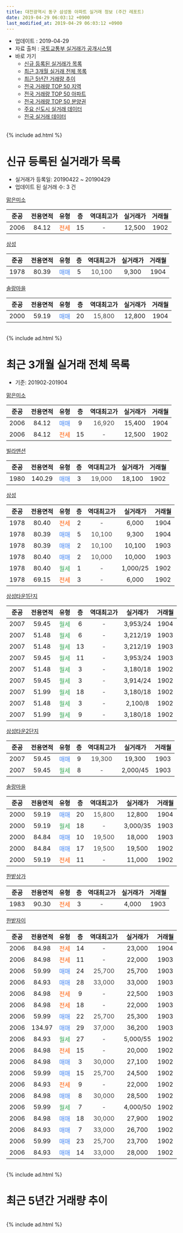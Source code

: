 ```yaml
---
title: 대전광역시 동구 삼성동 아파트 실거래 정보 (주간 레포트)
date: 2019-04-29 06:03:12 +0900
last_modified_at: 2019-04-29 06:03:12 +0900
---
```


* 업데이트 : 2019-04-29
* 자료 출처 : [국토교통부 실거래가 공개시스템](http://rt.molit.go.kr)
* 바로 가기
    * [신규 등록된 실거래가 목록](#신규-등록된-실거래가-목록)
    * [최근 3개월 실거래 전체 목록](#최근-3개월-실거래-전체-목록)
    * [최근 5년간 거래량 추이](#최근-5년간-거래량-추이)
    * [전국 거래량 TOP 50 지역](https://inasie.github.io/apt-trade-info/최근-3개월-전국에서-가장-거래가-많이-발생한-지역)
    * [전국 거래량 TOP 50 아파트](https://inasie.github.io/apt-trade-info/최근-3개월-전국에서-가장-거래가-많이-발생한-아파트)
    * [전국 거래량 TOP 50 분양권](https://inasie.github.io/apt-trade-info/최근-3개월-전국에서-가장-거래가-많이-발생한-분양권)
    * [주요 신도시 실거래 데이터](https://inasie.github.io/apt-trade-info/주요-신도시)
    * [전국 실거래 데이터](https://inasie.github.io/apt-trade-info/전국)
<br>
{% include ad.html %}
<br>

# 신규 등록된 실거래가 목록
* 실거래가 등록일: 20190422 ~ 20190429
* 업데이트 된 실거래 수: 3 건


[맑은미소](https://search.naver.com/search.naver?query=%EB%8C%80%EC%A0%84%EA%B4%91%EC%97%AD%EC%8B%9C+%EB%8F%99%EA%B5%AC+%EC%82%BC%EC%84%B1%EB%8F%99+%EB%A7%91%EC%9D%80%EB%AF%B8%EC%86%8C)

|준공|전용면적|유형|층|역대최고가|실거래가|거래월|
|:---:|:---:|:---:|:---:|:---:|:---:|:---:|
|2006|84.12|<span style="color:#ff5a00">전세</span>|15|<span style="color:#444444">-</span>|12,500|1902|

[삼성](https://search.naver.com/search.naver?query=%EB%8C%80%EC%A0%84%EA%B4%91%EC%97%AD%EC%8B%9C+%EB%8F%99%EA%B5%AC+%EC%82%BC%EC%84%B1%EB%8F%99+%EC%82%BC%EC%84%B1)

|준공|전용면적|유형|층|역대최고가|실거래가|거래월|
|:---:|:---:|:---:|:---:|:---:|:---:|:---:|
|1978|80.39|<span style="color:#4285f3">매매</span>|5|<span style="color:#444444">10,100</span>|9,300|1904|

[솔랑마을](https://search.naver.com/search.naver?query=%EB%8C%80%EC%A0%84%EA%B4%91%EC%97%AD%EC%8B%9C+%EB%8F%99%EA%B5%AC+%EC%82%BC%EC%84%B1%EB%8F%99+%EC%86%94%EB%9E%91%EB%A7%88%EC%9D%84)

|준공|전용면적|유형|층|역대최고가|실거래가|거래월|
|:---:|:---:|:---:|:---:|:---:|:---:|:---:|
|2000|59.19|<span style="color:#4285f3">매매</span>|20|<span style="color:#444444">15,800</span>|12,800|1904|


<br>
{% include ad.html %}
<br>

# 최근 3개월 실거래 전체 목록
* 기준: 201902-201904


[맑은미소](https://search.naver.com/search.naver?query=%EB%8C%80%EC%A0%84%EA%B4%91%EC%97%AD%EC%8B%9C+%EB%8F%99%EA%B5%AC+%EC%82%BC%EC%84%B1%EB%8F%99+%EB%A7%91%EC%9D%80%EB%AF%B8%EC%86%8C)

|준공|전용면적|유형|층|역대최고가|실거래가|거래월|
|:---:|:---:|:---:|:---:|:---:|:---:|:---:|
|2006|84.12|<span style="color:#4285f3">매매</span>|9|<span style="color:#444444">16,920</span>|15,400|1904|
|2006|84.12|<span style="color:#ff5a00">전세</span>|15|<span style="color:#444444">-</span>|12,500|1902|

[빌라맨션](https://search.naver.com/search.naver?query=%EB%8C%80%EC%A0%84%EA%B4%91%EC%97%AD%EC%8B%9C+%EB%8F%99%EA%B5%AC+%EC%82%BC%EC%84%B1%EB%8F%99+%EB%B9%8C%EB%9D%BC%EB%A7%A8%EC%85%98)

|준공|전용면적|유형|층|역대최고가|실거래가|거래월|
|:---:|:---:|:---:|:---:|:---:|:---:|:---:|
|1980|140.29|<span style="color:#4285f3">매매</span>|3|<span style="color:#444444">19,000</span>|18,100|1902|

[삼성](https://search.naver.com/search.naver?query=%EB%8C%80%EC%A0%84%EA%B4%91%EC%97%AD%EC%8B%9C+%EB%8F%99%EA%B5%AC+%EC%82%BC%EC%84%B1%EB%8F%99+%EC%82%BC%EC%84%B1)

|준공|전용면적|유형|층|역대최고가|실거래가|거래월|
|:---:|:---:|:---:|:---:|:---:|:---:|:---:|
|1978|80.40|<span style="color:#ff5a00">전세</span>|2|<span style="color:#444444">-</span>|6,000|1904|
|1978|80.39|<span style="color:#4285f3">매매</span>|5|<span style="color:#444444">10,100</span>|9,300|1904|
|1978|80.39|<span style="color:#4285f3">매매</span>|2|<span style="color:#444444">10,100</span>|10,100|1903|
|1978|80.40|<span style="color:#4285f3">매매</span>|2|<span style="color:#444444">10,000</span>|10,000|1903|
|1978|80.40|<span style="color:#34a853">월세</span>|1|<span style="color:#444444">-</span>|1,000/25|1902|
|1978|69.15|<span style="color:#ff5a00">전세</span>|3|<span style="color:#444444">-</span>|6,000|1902|

[삼성타운1단지](https://search.naver.com/search.naver?query=%EB%8C%80%EC%A0%84%EA%B4%91%EC%97%AD%EC%8B%9C+%EB%8F%99%EA%B5%AC+%EC%82%BC%EC%84%B1%EB%8F%99+%EC%82%BC%EC%84%B1%ED%83%80%EC%9A%B41%EB%8B%A8%EC%A7%80)

|준공|전용면적|유형|층|역대최고가|실거래가|거래월|
|:---:|:---:|:---:|:---:|:---:|:---:|:---:|
|2007|59.45|<span style="color:#34a853">월세</span>|6|<span style="color:#444444">-</span>|3,953/24|1904|
|2007|51.48|<span style="color:#34a853">월세</span>|6|<span style="color:#444444">-</span>|3,212/19|1903|
|2007|51.48|<span style="color:#34a853">월세</span>|13|<span style="color:#444444">-</span>|3,212/19|1903|
|2007|59.45|<span style="color:#34a853">월세</span>|11|<span style="color:#444444">-</span>|3,953/24|1903|
|2007|51.48|<span style="color:#34a853">월세</span>|3|<span style="color:#444444">-</span>|3,180/18|1902|
|2007|59.45|<span style="color:#34a853">월세</span>|3|<span style="color:#444444">-</span>|3,914/24|1902|
|2007|51.99|<span style="color:#34a853">월세</span>|18|<span style="color:#444444">-</span>|3,180/18|1902|
|2007|51.48|<span style="color:#34a853">월세</span>|3|<span style="color:#444444">-</span>|2,100/8|1902|
|2007|51.99|<span style="color:#34a853">월세</span>|9|<span style="color:#444444">-</span>|3,180/18|1902|

[삼성타운2단지](https://search.naver.com/search.naver?query=%EB%8C%80%EC%A0%84%EA%B4%91%EC%97%AD%EC%8B%9C+%EB%8F%99%EA%B5%AC+%EC%82%BC%EC%84%B1%EB%8F%99+%EC%82%BC%EC%84%B1%ED%83%80%EC%9A%B42%EB%8B%A8%EC%A7%80)

|준공|전용면적|유형|층|역대최고가|실거래가|거래월|
|:---:|:---:|:---:|:---:|:---:|:---:|:---:|
|2007|59.45|<span style="color:#4285f3">매매</span>|9|<span style="color:#444444">19,300</span>|19,300|1903|
|2007|59.45|<span style="color:#34a853">월세</span>|8|<span style="color:#444444">-</span>|2,000/45|1903|

[솔랑마을](https://search.naver.com/search.naver?query=%EB%8C%80%EC%A0%84%EA%B4%91%EC%97%AD%EC%8B%9C+%EB%8F%99%EA%B5%AC+%EC%82%BC%EC%84%B1%EB%8F%99+%EC%86%94%EB%9E%91%EB%A7%88%EC%9D%84)

|준공|전용면적|유형|층|역대최고가|실거래가|거래월|
|:---:|:---:|:---:|:---:|:---:|:---:|:---:|
|2000|59.19|<span style="color:#4285f3">매매</span>|20|<span style="color:#444444">15,800</span>|12,800|1904|
|2000|59.19|<span style="color:#34a853">월세</span>|18|<span style="color:#444444">-</span>|3,000/35|1903|
|2000|84.84|<span style="color:#4285f3">매매</span>|10|<span style="color:#444444">19,500</span>|18,000|1903|
|2000|84.84|<span style="color:#4285f3">매매</span>|17|<span style="color:#444444">19,500</span>|19,500|1902|
|2000|59.19|<span style="color:#ff5a00">전세</span>|11|<span style="color:#444444">-</span>|11,000|1902|

[한밭상가](https://search.naver.com/search.naver?query=%EB%8C%80%EC%A0%84%EA%B4%91%EC%97%AD%EC%8B%9C+%EB%8F%99%EA%B5%AC+%EC%82%BC%EC%84%B1%EB%8F%99+%ED%95%9C%EB%B0%AD%EC%83%81%EA%B0%80)

|준공|전용면적|유형|층|역대최고가|실거래가|거래월|
|:---:|:---:|:---:|:---:|:---:|:---:|:---:|
|1983|90.30|<span style="color:#ff5a00">전세</span>|3|<span style="color:#444444">-</span>|4,000|1903|

[한밭자이](https://search.naver.com/search.naver?query=%EB%8C%80%EC%A0%84%EA%B4%91%EC%97%AD%EC%8B%9C+%EB%8F%99%EA%B5%AC+%EC%82%BC%EC%84%B1%EB%8F%99+%ED%95%9C%EB%B0%AD%EC%9E%90%EC%9D%B4)

|준공|전용면적|유형|층|역대최고가|실거래가|거래월|
|:---:|:---:|:---:|:---:|:---:|:---:|:---:|
|2006|84.98|<span style="color:#ff5a00">전세</span>|14|<span style="color:#444444">-</span>|23,000|1904|
|2006|84.98|<span style="color:#ff5a00">전세</span>|11|<span style="color:#444444">-</span>|22,000|1903|
|2006|59.99|<span style="color:#4285f3">매매</span>|24|<span style="color:#444444">25,700</span>|25,700|1903|
|2006|84.93|<span style="color:#4285f3">매매</span>|28|<span style="color:#444444">33,000</span>|33,000|1903|
|2006|84.98|<span style="color:#ff5a00">전세</span>|9|<span style="color:#444444">-</span>|22,500|1903|
|2006|84.98|<span style="color:#ff5a00">전세</span>|18|<span style="color:#444444">-</span>|22,000|1903|
|2006|59.99|<span style="color:#4285f3">매매</span>|22|<span style="color:#444444">25,700</span>|25,300|1903|
|2006|134.97|<span style="color:#4285f3">매매</span>|29|<span style="color:#444444">37,000</span>|36,200|1903|
|2006|84.93|<span style="color:#34a853">월세</span>|27|<span style="color:#444444">-</span>|5,000/55|1902|
|2006|84.98|<span style="color:#ff5a00">전세</span>|15|<span style="color:#444444">-</span>|20,000|1902|
|2006|84.98|<span style="color:#4285f3">매매</span>|3|<span style="color:#444444">30,000</span>|27,100|1902|
|2006|59.99|<span style="color:#4285f3">매매</span>|15|<span style="color:#444444">25,700</span>|24,500|1902|
|2006|84.93|<span style="color:#ff5a00">전세</span>|9|<span style="color:#444444">-</span>|22,000|1902|
|2006|84.98|<span style="color:#4285f3">매매</span>|8|<span style="color:#444444">30,000</span>|28,500|1902|
|2006|59.99|<span style="color:#34a853">월세</span>|7|<span style="color:#444444">-</span>|4,000/50|1902|
|2006|84.98|<span style="color:#4285f3">매매</span>|18|<span style="color:#444444">30,000</span>|27,900|1902|
|2006|84.93|<span style="color:#4285f3">매매</span>|7|<span style="color:#444444">33,000</span>|26,700|1902|
|2006|59.99|<span style="color:#4285f3">매매</span>|23|<span style="color:#444444">25,700</span>|23,700|1902|
|2006|84.93|<span style="color:#4285f3">매매</span>|14|<span style="color:#444444">33,000</span>|28,000|1902|


<br>
{% include ad.html %}
<br>

# 최근 5년간 거래량 추이


<div style="width:100%;">
    <canvas id="deal_progress" height="200"></canvas>
</div>

<script>
new Chart(document.getElementById("deal_progress"), {
    type: 'line',
    data: {
        labels: ['201404','201405','201406','201407','201408','201409','201410','201411','201412','201501','201502','201503','201504','201505','201506','201507','201508','201509','201510','201511','201512','201601','201602','201603','201604','201605','201606','201607','201608','201609','201610','201611','201612','201701','201702','201703','201704','201705','201706','201707','201708','201709','201710','201711','201712','201801','201802','201803','201804','201805','201806','201807','201808','201809','201810','201811','201812','201901','201902','201903','201904'],
        datasets: [{
            label: '매매',
            pointRadius: 1,
            data: [12, 11, 9, 12, 17, 17, 16, 11, 17, 9, 10, 14, 14, 18, 10, 16, 11, 9, 12, 11, 13, 12, 4, 14, 11, 7, 9, 6, 11, 15, 7, 5, 7, 6, 4, 11, 7, 10, 7, 15, 5, 12, 11, 10, 7, 9, 9, 14, 7, 5, 6, 4, 6, 2, 9, 11, 3, 9, 9, 8, 3],
            borderColor: "rgba(255, 201, 14, 1)",
            backgroundColor: "rgba(255, 201, 14, 0.5)",
            fill: false,
            lineTension: 0
        },{
            label: '전월세',
            pointRadius: 1,
            data: [5, 8, 8, 5, 10, 8, 11, 8, 7, 3, 6, 7, 9, 11, 14, 6, 5, 13, 21, 12, 9, 8, 8, 5, 11, 6, 9, 6, 4, 10, 8, 11, 7, 2, 6, 8, 6, 6, 9, 8, 7, 5, 16, 9, 10, 5, 15, 9, 7, 14, 9, 3, 5, 6, 5, 9, 6, 7, 13, 9, 3],
            borderColor: "rgba(0, 141, 185, 1)",
            backgroundColor: "rgba(0, 141, 185, 0.5)",
            fill: false,
            lineTension: 0
        }
        ]
    },
    options: {
        responsive: true,
        title: {
            display: false
        },
        tooltips: {
            mode: 'index',
            intersect: false
        },
        hover: {
            mode: 'nearest',
            intersect: true
        },
        scales: {
            xAxes: [{
                display: true,
                scaleLabel: {
                    display: true,
                    labelString: '년/월'
                }
            }],
            yAxes: [{
                display: true,
                ticks: {
                    suggestedMin: 0,
                },
                scaleLabel: {
                    display: true,
                    labelString: '실거래 수'
                }
            }]
        }
    }
});

</script>


<br>
{% include ad.html %}
<br>

